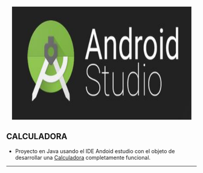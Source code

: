 <p align="center">
  <img width="475" height="300" src="./images/androidStudioLogo.jpg"/>
</p>

## CALCULADORA
* Proyecto en Java  usando el IDE Andoid estudio con el objeto de desarrollar una [Calculadora](https://github.com/SabrinaOC/SabrinaEjerciciosEntornosDesarrollo/tree/master/src/androidStudio/Calculadora) completamente funcional.

- - -

